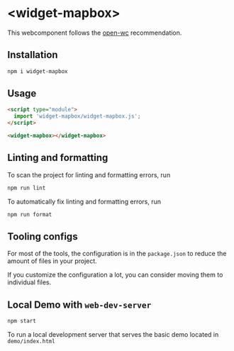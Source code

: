 # \<widget-mapbox>

This webcomponent follows the [open-wc](https://github.com/open-wc/open-wc) recommendation.

## Installation

```bash
npm i widget-mapbox
```

## Usage

```html
<script type="module">
  import 'widget-mapbox/widget-mapbox.js';
</script>

<widget-mapbox></widget-mapbox>
```

## Linting and formatting

To scan the project for linting and formatting errors, run

```bash
npm run lint
```

To automatically fix linting and formatting errors, run

```bash
npm run format
```


## Tooling configs

For most of the tools, the configuration is in the `package.json` to reduce the amount of files in your project.

If you customize the configuration a lot, you can consider moving them to individual files.

## Local Demo with `web-dev-server`

```bash
npm start
```

To run a local development server that serves the basic demo located in `demo/index.html`
